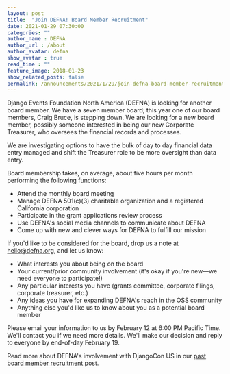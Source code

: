 ```yaml
---
layout: post
title:  "Join DEFNA! Board Member Recruitment"
date: 2021-01-29 07:30:00
categories: ""
author_name : DEFNA
author_url : /about
author_avatar: defna
show_avatar : true
read_time : ""
feature_image: 2018-01-23
show_related_posts: false
permalink: /announcements/2021/1/29/join-defna-board-member-recruitment/
---
```



Django Events Foundation North America (DEFNA) is looking for another board member. We have a seven member board; this year one of our board members, Craig Bruce, is stepping down. We are looking for a new board member, possibly someone interested in being our new Corporate Treasurer, who oversees the financial records and processes.

We are investigating options to have the bulk of day to day financial data entry managed and shift the Treasurer role to be more oversight than data entry.

Board membership takes, on average, about five hours per month performing the following functions:

* Attend the monthly board meeting
* Manage DEFNA 501(c)(3) charitable organization and a registered California corporation
* Participate in the grant applications review process
* Use DEFNA's social media channels to communicate about DEFNA
* Come up with new and clever ways for DEFNA to fulfill our mission

If you'd like to be considered for the board, drop us a note at hello@defna.org, and let us know:

* What interests you about being on the board
* Your current/prior community involvement (it's okay if you're new—we need everyone to participate!)
* Any particular interests you have (grants committee, corporate filings, corporate treasurer, etc.)
* Any ideas you have for expanding DEFNA's reach in the OSS community
* Anything else you'd like us to know about you as a potential board member

Please email your information to us by February 12 at 6:00 PM Pacific Time. We'll contact you if we need more details. We'll make our decision and reply to everyone by end-of-day February 19.

Read more about DEFNA's involvement with DjangoCon US in our [past board member recruitment post](https://www.defna.org/announcements/2017/04/03/join-us).
